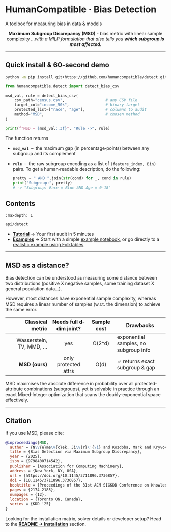 # HumanCompatible · Bias Detection

A toolbox for measuring bias in data & models

<div align="center">

**Maximum Subgroup Discrepancy (MSD)** - bias metric with linear sample complexity
_...with a MILP formulation that also tells you **which subgroup is most affected**._

</div>

---

## Quick install & 60-second demo

```bash
python -m pip install git+https://github.com/humancompatible/detect.git
```

```python
from humancompatible.detect import detect_bias_csv

msd_val, rule = detect_bias_csv(
    csv_path="census.csv",                  # any CSV file
    target_col="income_50k",                # binary target
    protected_list=["race", "age"],         # columns to audit
    method="MSD",                           # chosen method
)

print(f"MSD = {msd_val:.3f}", "Rule ->", rule)
```

The function returns

- **`msd_val`** – the maximum gap (in percentage‐points) between any subgroup and its complement
- **`rule`** – the raw subgroup encoding as a list of `(feature_index, Bin)` pairs.
  To get a human‐readable description, do the following:

  ```python
  pretty = " AND ".join(str(cond) for _, cond in rule)
  print("Subgroup:", pretty)
  # -> "Subgroup: Race = Blue AND Age = 0-18"
  ```

## Contents

<!-- Probably for the future -->
<!-- ```{toctree}
:maxdepth: 2
:hidden:

tutorials/quickstart
examples/index
user_guide/index
api/modules
contributing
``` -->

```{toctree}
:maxdepth: 1

api/detect
```

<!-- TODO: I think it would be better to change on the way, as above -->

- [**Tutorial**](https://github.com/humancompatible/detect/blob/main/README.md) -> Your first audit in 5 minutes
- [**Examples**](https://github.com/humancompatible/detect/blob/main/examples/) -> Start with a simple [example notebook](https://github.com/humancompatible/detect/blob/main/examples/01_usage.ipynb), or go directly to a [realistic example using Folktables](https://github.com/humancompatible/detect/blob/main/examples/02_folktables.ipynb)

---

## MSD as a distance?

Bias detection can be understood as measuring some distance between two distributions (positive X negative samples, some training dataset X general population data...).

However, most distances have exponential sample complexity, whereas MSD requires a linear number of samples (w.r.t. the dimension) to achieve the same error.

|        Classical metric | Needs full d‐dim joint? | Sample cost | Drawbacks                             |
| ----------------------: | :---------------------: | :---------: | ------------------------------------- |
| Wasserstein, TV, MMD, … |           yes           |   Ω(2^d)    | exponential samples, no subgroup info |
|          **MSD (ours)** |  only protected attrs   |    O(d)     | ✓ returns exact subgroup & gap        |

MSD maximises the absolute difference in probability over all protected‐attribute combinations (subgroups), yet is solvable in practice through an exact Mixed‐Integer optimization that scans the doubly‐exponential space effectively.

---

## Citation

If you use MSD, please cite:

```bibtex
@inproceedings{MSD,
  author = {N\v{e}me\v{c}ek, Ji\v{r}\'{\i} and Kozdoba, Mark and Kryvoviaz, Illia and Pevn\'{y}, Tom\'{a}\v{s} and Mare\v{c}ek, Jakub},
  title = {Bias Detection via Maximum Subgroup Discrepancy},
  year = {2025},
  isbn = {9798400714542},
  publisher = {Association for Computing Machinery},
  address = {New York, NY, USA},
  url = {https://doi.org/10.1145/3711896.3736857},
  doi = {10.1145/3711896.3736857},
  booktitle = {Proceedings of the 31st ACM SIGKDD Conference on Knowledge Discovery and Data Mining V.2},
  pages = {2174–2185},
  numpages = {12},
  location = {Toronto ON, Canada},
  series = {KDD '25}
}
```

Looking for the installation matrix, solver details or developer setup?
Head to the [**README -> Installation**](https://github.com/humancompatible/detect?tab=readme-ov-file#installation-details) section.
